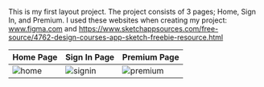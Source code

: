 This is my first layout project. The project consists of 3 pages; Home, Sign In, and Premium. I used these websites when creating my project: www.figma.com and https://www.sketchappsources.com/free-source/4762-design-courses-app-sketch-freebie-resource.html

| Home Page  | Sign In Page | Premium Page |
| ------------- | ------------- | ------------- |
|![home](https://user-images.githubusercontent.com/103462183/164427431-3cdc149e-f631-498d-ac2b-c40dbd809de9.png) | ![signin](https://user-images.githubusercontent.com/103462183/164427597-988cd9cb-bb08-44f5-90d2-e8c83cc4a6d7.png) | ![premium](https://user-images.githubusercontent.com/103462183/164427656-b1927e16-51d4-4c1a-a04d-e06b0a76486a.png) |
